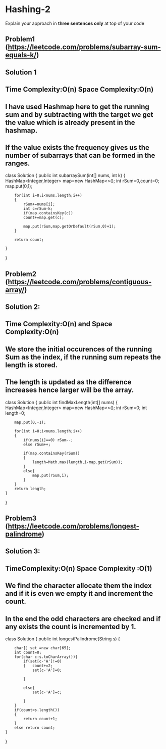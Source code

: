 # Hashing-2

Explain your approach in **three sentences only** at top of your code


## Problem1 (https://leetcode.com/problems/subarray-sum-equals-k/)


## Solution 1
## Time Complexity:O(n) Space Complexity:O(n)
## I have used Hashmap here to get the running sum and by subtracting with the target we get the value which is already present in the hashmap.
## If the value exists the frequency gives us the number of subarrays that can be formed in the ranges.


class Solution {
    public int subarraySum(int[] nums, int k) {
        HashMap<Integer,Integer> map=new HashMap<>();
        int rSum=0,count=0;
        map.put(0,1);
        
        for(int i=0;i<nums.length;i++)
        {
            rSum+=nums[i];
            int c=rSum-k;
            if(map.containsKey(c))
            count+=map.get(c);

            map.put(rSum,map.getOrDefault(rSum,0)+1);
        }

        return count;

    }
}

## Problem2 (https://leetcode.com/problems/contiguous-array/)
## Solution 2:
## Time Complexity:O(n) and Space Complexity:O(n)
## We store the initial occurences of the running Sum as the index, if the running sum repeats the length is stored.
## The length is updated as the difference increases hence larger will be the array.

class Solution {
    public int findMaxLength(int[] nums) {
        HashMap<Integer,Integer> map=new HashMap<>();
        int rSum=0;
        int length=0;

        map.put(0,-1);

        for(int i=0;i<nums.length;i++)
        {
            if(nums[i]==0) rSum--;
            else rSum++;

            if(map.containsKey(rSum))
            {
                length=Math.max(length,i-map.get(rSum));
            }
            else{
                map.put(rSum,i);
            }
        }
        return length;
    }
}

## Problem3 (https://leetcode.com/problems/longest-palindrome)
## Solution 3:
## TimeComplexity:O(n) Space Complexity :O(1)
## We find the character allocate them the index and if it is even we empty it and increment the count.
## In the end the odd characters are checked and if any exists the count is incremented by 1.

class Solution {
    public int longestPalindrome(String s) {

        char[] set =new char[65];
        int count=0;
        for(char c:s.toCharArray()){
            if(set[c-'A']!=0)
            {   count+=2;
                set[c-'A']=0;
               
            }

            else{
                set[c-'A']=c;
                
            }
        }
        if(count<s.length())
        {
            return count+1;
        }
        else return count;
    }   
}